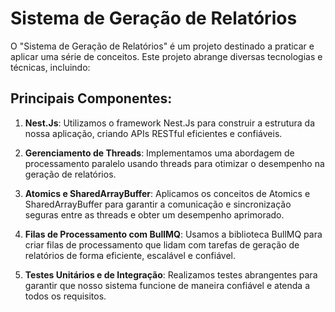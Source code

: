 # Sistema de Geração de Relatórios

O "Sistema de Geração de Relatórios" é um projeto destinado a praticar e aplicar uma série de conceitos. Este projeto abrange diversas tecnologias e técnicas, incluindo:

## Principais Componentes:

1. **Nest.Js**: Utilizamos o framework Nest.Js para construir a estrutura da nossa aplicação, criando APIs RESTful eficientes e confiáveis.

2. **Gerenciamento de Threads**: Implementamos uma abordagem de processamento paralelo usando threads para otimizar o desempenho na geração de relatórios.

3. **Atomics e SharedArrayBuffer**: Aplicamos os conceitos de Atomics e SharedArrayBuffer para garantir a comunicação e sincronização seguras entre as threads e obter um desempenho aprimorado.

4. **Filas de Processamento com BullMQ**: Usamos a biblioteca BullMQ para criar filas de processamento que lidam com tarefas de geração de relatórios de forma eficiente, escalável e confiável.

5. **Testes Unitários e de Integração**: Realizamos testes abrangentes para garantir que nosso sistema funcione de maneira confiável e atenda a todos os requisitos.
